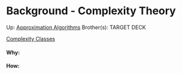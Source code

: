 # Background - Complexity Theory

Up: [Approximation Algorithms](approximation_algorithms)
Brother(s):
TARGET DECK

[Complexity Classes](complexity_classes)



































#### Why:
#### How:









